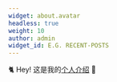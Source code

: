 ```yaml
---
widget: about.avatar
headless: true
weight: 10
author: admin
widget_id: E.G. RECENT-POSTS
---
```

🐈 Hey! 这是我的[个人介绍](/about/) 🌈